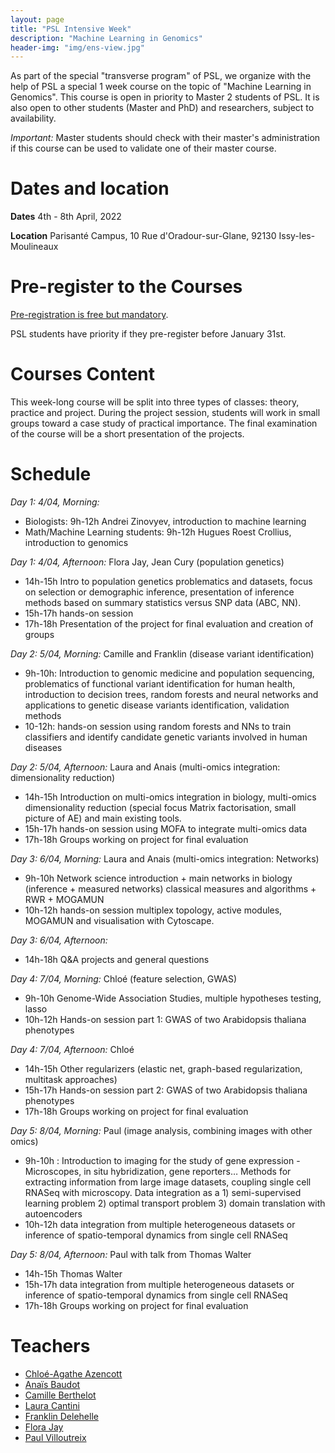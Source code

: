 ```yaml
---
layout: page
title: "PSL Intensive Week"
description: "Machine Learning in Genomics"
header-img: "img/ens-view.jpg"
---
```


As part of the special "transverse program" of PSL, we organize with
the help of PSL a special 1 week course on the topic of "Machine
Learning in Genomics". This course is open in priority to Master 2
students of PSL. It is also open to other students (Master and PhD)
and researchers, subject to availability.

_Important:_ Master students should check with their master's
administration if this course can be used to validate one of their
master course.

Dates and location
============================

**Dates** 4th - 8th April, 2022

**Location** Parisanté Campus, 10 Rue d'Oradour-sur-Glane, 92130 Issy-les-Moulineaux


Pre-register to the Courses
============================

[Pre-registration is free but mandatory](https://framaforms.org/psl-intensive-week-2022-ml-in-genomics-pre-registration-1640446654).

PSL students have priority if they pre-register before January 31st.

Courses Content
============================

This week-long course will be split into three types of classes:
theory, practice and project. During the project session, students
will work in small groups toward a case study of practical importance.
The final examination of the course will be a short presentation of
the projects.

Schedule
============================

_Day 1: 4/04, Morning:_
- Biologists: 9h-12h Andrei Zinovyev, introduction to machine learning
- Math/Machine Learning students: 9h-12h Hugues Roest Crollius, introduction to genomics

_Day 1: 4/04, Afternoon:_ Flora Jay, Jean Cury (population genetics)
- 14h-15h Intro to population genetics problematics and datasets, focus on selection or demographic inference, presentation of inference methods based on summary statistics versus SNP data (ABC, NN).
- 15h-17h hands-on session
- 17h-18h Presentation of the project for final evaluation and creation of groups

_Day 2: 5/04, Morning:_ Camille and Franklin (disease variant identification)
- 9h-10h: Introduction to genomic medicine and population sequencing, problematics of functional variant identification for human health, introduction to decision trees, random forests and neural networks and applications to genetic disease variants identification, validation methods
- 10-12h: hands-on session using random forests and NNs to train classifiers and identify candidate genetic variants involved in human diseases

_Day 2: 5/04, Afternoon:_ Laura and Anais (multi-omics integration: dimensionality reduction)
- 14h-15h Introduction on multi-omics integration in biology, multi-omics dimensionality reduction (special focus Matrix factorisation, small picture of AE) and main existing tools.
- 15h-17h hands-on session using MOFA to integrate multi-omics data
- 17h-18h Groups working on project for final evaluation

_Day 3: 6/04, Morning:_ Laura and Anais (multi-omics integration: Networks)
- 9h-10h Network science introduction + main networks in biology (inference + measured networks) classical measures and algorithms + RWR + MOGAMUN
- 10h-12h hands-on session multiplex topology, active modules, MOGAMUN and visualisation with Cytoscape.

_Day 3: 6/04, Afternoon:_
- 14h-18h Q&A projects and general questions

_Day 4: 7/04, Morning:_ Chloé (feature selection, GWAS)
- 9h-10h Genome-Wide Association Studies, multiple hypotheses testing, lasso
- 10h-12h Hands-on session part 1: GWAS of two Arabidopsis thaliana phenotypes

_Day 4: 7/04, Afternoon:_ Chloé
- 14h-15h Other regularizers (elastic net, graph-based regularization, multitask approaches)
- 15h-17h Hands-on session part 2: GWAS of two Arabidopsis thaliana phenotypes
- 17h-18h Groups working on project for final evaluation

_Day 5: 8/04, Morning:_ Paul (image analysis, combining images with other omics)
- 9h-10h : Introduction to imaging for the study of gene expression - Microscopes, in situ hybridization, gene reporters… Methods for extracting information from large image datasets, coupling single cell RNASeq with microscopy. Data integration as a 1) semi-supervised learning problem 2) optimal transport problem 3) domain translation with autoencoders
- 10h-12h data integration from multiple heterogeneous datasets or inference of spatio-temporal dynamics from single cell RNASeq

_Day 5: 8/04,  Afternoon:_ Paul with talk from Thomas Walter
- 14h-15h Thomas Walter
- 15h-17h data integration from multiple heterogeneous datasets or inference of spatio-temporal dynamics from single cell RNASeq
- 17h-18h Groups working on project for final evaluation


Teachers
============================

- [Chloé-Agathe Azencott](https://cazencott.info/)
- [Anaïs Baudot](https://www.marseille-medical-genetics.org/a-baudot/)
- [Camille Berthelot](https://www.ibens.ens.fr/spip.php?article271)
- [Laura Cantini](https://www.ibens.ens.fr/spip.php?article364)
- [Franklin Delehelle](https://www.ibens.ens.fr/spip.php?article404)
- [Flora Jay](http://flora-jay.blogspot.com/)
- [Paul Villoutreix](https://centuri-livingsystems.org/p-villoutreix/)
